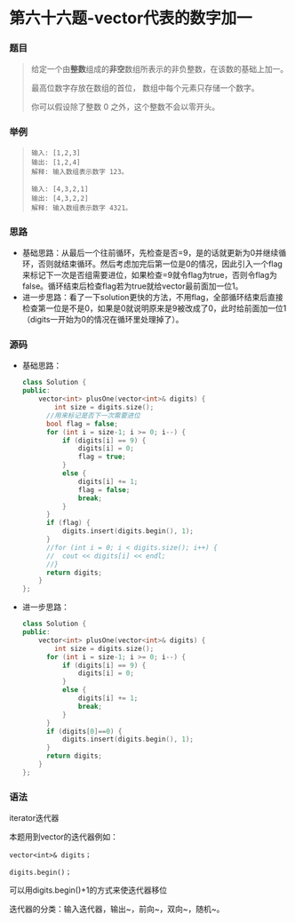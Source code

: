 # 第六十六题-vector代表的数字加一

### 题目

> 给定一个由**整数**组成的**非空**数组所表示的非负整数，在该数的基础上加一。
>
> 最高位数字存放在数组的首位， 数组中每个元素只存储一个数字。
>
> 你可以假设除了整数 0 之外，这个整数不会以零开头。

### 举例

> ```
> 输入: [1,2,3]
> 输出: [1,2,4]
> 解释: 输入数组表示数字 123。
> 
> 输入: [4,3,2,1]
> 输出: [4,3,2,2]
> 解释: 输入数组表示数字 4321。
> ```

### 思路

* 基础思路：从最后一个往前循环，先检查是否=9，是的话就更新为0并继续循环，否则就结束循环。然后考虑加完后第一位是0的情况，因此引入一个flag来标记下一次是否组需要进位，如果检查=9就令flag为true，否则令flag为false。循环结束后检查flag若为true就给vector最前面加一位1。
* 进一步思路：看了一下solution更快的方法，不用flag，全部循环结束后直接检查第一位是不是0，如果是0就说明原来是9被改成了0，此时给前面加一位1（digits一开始为0的情况在循环里处理掉了）。

### 源码

* 基础思路：

  ```c++
  class Solution {
  public:
      vector<int> plusOne(vector<int>& digits) {
          int size = digits.size();
  		//用来标记是否下一次需要进位
  		bool flag = false;
  		for (int i = size-1; i >= 0; i--) {
  			if (digits[i] == 9) {
  				digits[i] = 0;
  				flag = true;
  			}
  			else {
  				digits[i] += 1;
  				flag = false;
  				break;
  			}
  		}
  		if (flag) {
  			digits.insert(digits.begin(), 1);
  		}
  		//for (int i = 0; i < digits.size(); i++) {
  		//	cout << digits[i] << endl;
  		//}
  		return digits;
      }
  };
  ```

* 进一步思路：

  ```c++
  class Solution {
  public:
      vector<int> plusOne(vector<int>& digits) {
          int size = digits.size();
  		for (int i = size-1; i >= 0; i--) {
  			if (digits[i] == 9) {
  				digits[i] = 0;
  			}
  			else {
  				digits[i] += 1;
  				break;
  			}
  		}
  		if (digits[0]==0) {
  			digits.insert(digits.begin(), 1);
  		}
  		return digits;
      }
  };
  ```



### 语法

iterator迭代器

本题用到vector的迭代器例如：

```
vector<int>& digits；

digits.begin()；
```

可以用digits.begin()+1的方式来使迭代器移位

迭代器的分类：输入迭代器，输出~，前向~，双向~，随机~。